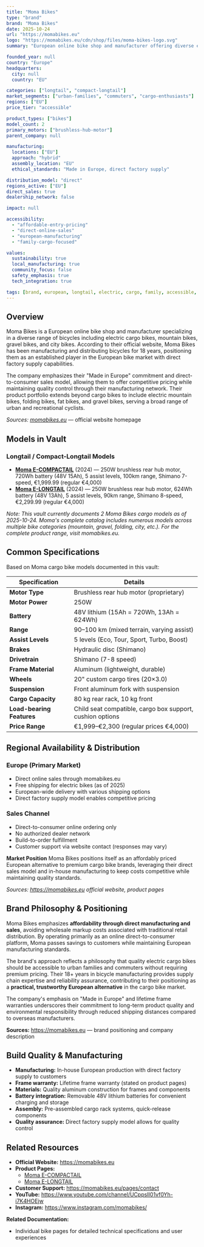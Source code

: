 ```yaml
---
title: "Moma Bikes"
type: "brand"
brand: "Moma Bikes"
date: 2025-10-24
url: "https://momabikes.eu"
logo: "https://momabikes.eu/cdn/shop/files/moma-bikes-logo.svg"
summary: "European online bike shop and manufacturer offering diverse electric cargo bikes, mountain bikes, and city bikes Made in EU, with 18+ years of manufacturing and distribution experience."

founded_year: null
country: "Europe"
headquarters:
  city: null
  country: "EU"

categories: ["longtail", "compact-longtail"]
market_segments: ["urban-families", "commuters", "cargo-enthusiasts"]
regions: ["EU"]
price_tier: "accessible"

product_types: ["bikes"]
model_count: 2
primary_motors: ["brushless-hub-motor"]
parent_company: null

manufacturing:
  locations: ["EU"]
  approach: "hybrid"
  assembly_location: "EU"
  ethical_standards: "Made in Europe, direct factory supply"

distribution_model: "direct"
regions_active: ["EU"]
direct_sales: true
dealership_network: false

impact: null

accessibility:
  - "affordable-entry-pricing"
  - "direct-online-sales"
  - "european-manufacturing"
  - "family-cargo-focused"

values:
  sustainability: true
  local_manufacturing: true
  community_focus: false
  safety_emphasis: true
  tech_integration: true

tags: [brand, european, longtail, electric, cargo, family, accessible, eu-made]
---
```


## Overview

Moma Bikes is a European online bike shop and manufacturer specializing in a diverse range of bicycles including electric cargo bikes, mountain bikes, gravel bikes, and city bikes. According to their official website, Moma Bikes has been manufacturing and distributing bicycles for 18 years, positioning them as an established player in the European bike market with direct factory supply capabilities.

The company emphasizes their "Made in Europe" commitment and direct-to-consumer sales model, allowing them to offer competitive pricing while maintaining quality control through their manufacturing network. Their product portfolio extends beyond cargo bikes to include electric mountain bikes, folding bikes, fat bikes, and gravel bikes, serving a broad range of urban and recreational cyclists.

_Sources:_ [_momabikes.eu_](https://momabikes.eu) — official website homepage

## Models in Vault

### Longtail / Compact-Longtail Models

- **[Moma E-COMPACTAIL](e-compactail.md)** (2024) — 250W brushless rear hub motor, 720Wh battery (48V 15Ah), 5 assist levels, 100km range, Shimano 7-speed, €1,999.99 (regular €4,000)
- **[Moma E-LONGTAIL](e-longtail.md)** (2024) — 250W brushless rear hub motor, 624Wh battery (48V 13Ah), 5 assist levels, 90km range, Shimano 8-speed, €2,299.99 (regular €4,000)

_Note: This vault currently documents 2 Moma Bikes cargo models as of 2025-10-24. Moma's complete catalog includes numerous models across multiple bike categories (mountain, gravel, folding, city, etc.). For the complete product range, visit momabikes.eu._

## Common Specifications

Based on Moma cargo bike models documented in this vault:

| Specification             | Details                                                   |
| ------------------------- | --------------------------------------------------------- |
| **Motor Type**            | Brushless rear hub motor (proprietary)                    |
| **Motor Power**           | 250W                                                      |
| **Battery**               | 48V lithium (15Ah = 720Wh, 13Ah = 624Wh)                  |
| **Range**                 | 90–100 km (mixed terrain, varying assist)                 |
| **Assist Levels**         | 5 levels (Eco, Tour, Sport, Turbo, Boost)                 |
| **Brakes**                | Hydraulic disc (Shimano)                                  |
| **Drivetrain**            | Shimano (7-8 speed)                                       |
| **Frame Material**        | Aluminum (lightweight, durable)                           |
| **Wheels**                | 20" custom cargo tires (20×3.0)                           |
| **Suspension**            | Front aluminum fork with suspension                       |
| **Cargo Capacity**        | 80 kg rear rack, 10 kg front                              |
| **Load-bearing Features** | Child seat compatible, cargo box support, cushion options |
| **Price Range**           | €1,999–€2,300 (regular prices €4,000)                     |

## Regional Availability & Distribution

### Europe (Primary Market)

- Direct online sales through momabikes.eu
- Free shipping for electric bikes (as of 2025)
- European-wide delivery with various shipping options
- Direct factory supply model enables competitive pricing

### Sales Channel

- Direct-to-consumer online ordering only
- No authorized dealer network
- Build-to-order fulfillment
- Customer support via website contact (responses may vary)

**Market Position**
Moma Bikes positions itself as an affordably priced European alternative to premium cargo bike brands, leveraging their direct sales model and in-house manufacturing to keep costs competitive while maintaining quality standards.

_Sources: <https://momabikes.eu> official website, product pages_

## Brand Philosophy & Positioning

Moma Bikes emphasizes **affordability through direct manufacturing and sales**, avoiding wholesale markup costs associated with traditional retail distribution. By operating primarily as an online direct-to-consumer platform, Moma passes savings to customers while maintaining European manufacturing standards.

The brand's approach reflects a philosophy that quality electric cargo bikes should be accessible to urban families and commuters without requiring premium pricing. Their 18+ years in bicycle manufacturing provides supply chain expertise and reliability assurance, contributing to their positioning as a **practical, trustworthy European alternative** in the cargo bike market.

The company's emphasis on "Made in Europe" and lifetime frame warranties underscores their commitment to long-term product quality and environmental responsibility through reduced shipping distances compared to overseas manufacturers.

**Sources:** <https://momabikes.eu> — brand positioning and company description

## Build Quality & Manufacturing

- **Manufacturing:** In-house European production with direct factory supply to customers
- **Frame warranty:** Lifetime frame warranty (stated on product pages)
- **Materials:** Quality aluminum construction for frames and components
- **Battery integration:** Removable 48V lithium batteries for convenient charging and storage
- **Assembly:** Pre-assembled cargo rack systems, quick-release components
- **Quality assurance:** Direct factory supply model allows for quality control

## Related Resources

- **Official Website:** <https://momabikes.eu>
- **Product Pages:**
  - [Moma E-COMPACTAIL](https://momabikes.eu/products/electric-bike-ebike-longtail-1)
  - [Moma E-LONGTAIL](https://momabikes.eu/products/electric-bike-ebike-longtail)
- **Customer Support:** <https://momabikes.eu/pages/contact>
- **YouTube:** <https://www.youtube.com/channel/UCppsII01vf0Yh-i7K4HOEjw>
- **Instagram:** <https://www.instagram.com/momabikes/>

**Related Documentation:**

- Individual bike pages for detailed technical specifications and user experiences
